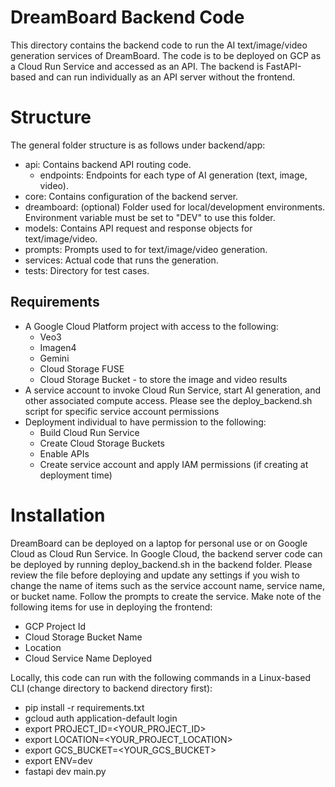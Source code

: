 # DreamBoard Backend Code

This directory contains the backend code to run the AI text/image/video generation services of DreamBoard.  The code is to be deployed on GCP as a Cloud Run Service and accessed as an API.  The backend is FastAPI-based and can run individually as an API server without the frontend.

# Structure

The general folder structure is as follows under backend/app:
- api: Contains backend API routing code.
  - endpoints: Endpoints for each type of AI generation (text, image, video).
- core: Contains configuration of the backend server.
- dreamboard: (optional) Folder used for local/development environments.  Environment variable must be set to "DEV" to use this folder.
- models: Contains API request and response objects for text/image/video.
- prompts: Prompts used to for text/image/video generation.
- services: Actual code that runs the generation.
- tests: Directory for test cases.

## Requirements
- A Google Cloud Platform project with access to the following:
  - Veo3
  - Imagen4
  - Gemini
  - Cloud Storage FUSE
  - Cloud Storage Bucket - to store the image and video results
- A service account to invoke Cloud Run Service, start AI generation, and other associated compute access.  Please see the deploy_backend.sh script for specific service account permissions
- Deployment individual to have permission to the following:
  - Build Cloud Run Service
  - Create Cloud Storage Buckets
  - Enable APIs
  - Create service account and apply IAM permissions (if creating at deployment time)


# Installation
DreamBoard can be deployed on a laptop for personal use or on Google Cloud as Cloud Run Service.  In Google Cloud, the backend server code can be deployed by running deploy_backend.sh in the backend folder.  Please review the file before deploying and update any settings if you wish to change the name of items such as the service account name, service name, or bucket name.  Follow the prompts to create the service.  Make note of the following items for use in deploying the frontend:
- GCP Project Id
- Cloud Storage Bucket Name
- Location
- Cloud Service Name Deployed

Locally, this code can run with the following commands in a Linux-based CLI (change directory to backend directory first):
- pip install -r requirements.txt
- gcloud auth application-default login
- export PROJECT_ID=<YOUR_PROJECT_ID>
- export LOCATION=<YOUR_PROJECT_LOCATION>
- export GCS_BUCKET=<YOUR_GCS_BUCKET>
- export ENV=dev
- fastapi dev main.py
